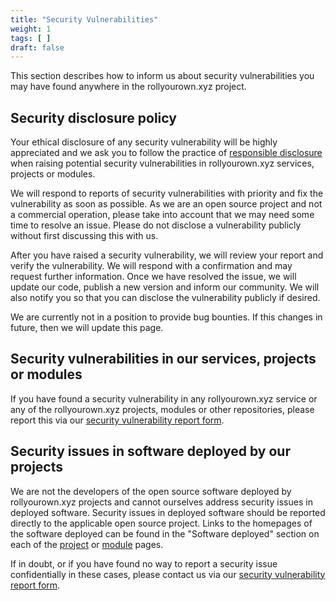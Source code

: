 ```yaml
---
title: "Security Vulnerabilities"
weight: 1
tags: [ ]
draft: false
---
```

<!--
SPDX-FileCopyrightText: 2022 Wilfred Nicoll <xyzroller@rollyourown.xyz>
SPDX-License-Identifier: CC-BY-SA-4.0
-->

This section describes how to inform us about security vulnerabilities you may have found anywhere in the rollyourown.xyz project.

<!--more-->

## Security disclosure policy

Your ethical disclosure of any security vulnerability will be highly appreciated and we ask you to follow the practice of [responsible disclosure](https://en.wikipedia.org/wiki/Responsible_disclosure) when raising potential security vulnerabilities in rollyourown.xyz services, projects or modules.

We will respond to reports of security vulnerabilities with priority and fix the vulnerability as soon as possible. As we are an open source project and not a commercial operation, please take into account that we may need some time to resolve an issue. Please do not disclose a vulnerability publicly without first discussing this with us.

After you have raised a security vulnerability, we will review your report and verify the vulnerability. We will respond with a confirmation and may request further information. Once we have resolved the issue, we will update our code, publish a new version and inform our community. We will also notify you so that you can disclose the vulnerability publicly if desired.

We are currently not in a position to provide bug bounties. If this changes in future, then we will update this page.

## Security vulnerabilities in our services, projects or modules

If you have found a security vulnerability in any rollyourown.xyz service or any of the rollyourown.xyz projects, modules or other repositories, please report this via our [security vulnerability report form](https://forms.rollyourown.xyz/security-vulnerability).

## Security issues in software deployed by our projects

We are not the developers of the open source software deployed by rollyourown.xyz projects and cannot ourselves address security issues in deployed software. Security issues in deployed software should be reported directly to the applicable open source project. Links to the homepages of the software deployed can be found in the "Software deployed" section on each of the [project](/rollyourown/projects/) or [module](/rollyourown/project_modules/) pages.

If in doubt, or if you have found no way to report a security issue confidentially in these cases, please contact us via our [security vulnerability report form](https://forms.rollyourown.xyz/security-vulnerability).
